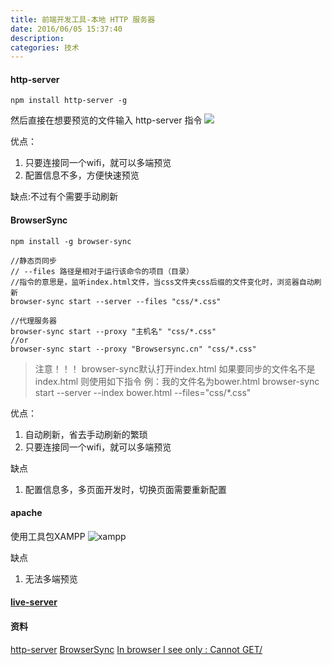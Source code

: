 ```yaml
---
title: 前端开发工具-本地 HTTP 服务器
date: 2016/06/05 15:37:40
description: 
categories: 技术
---
```

#### http-server
```
npm install http-server -g
```
然后直接在想要预览的文件输入
http-server 指令
![](http://images.scar.site/20220223091901.png)

优点：
 1. 只要连接同一个wifi，就可以多端预览
 2. 配置信息不多，方便快速预览

缺点:不过有个需要手动刷新
#### BrowserSync
```
npm install -g browser-sync

//静态页同步
// --files 路径是相对于运行该命令的项目（目录）  
//指令的意思是，监听index.html文件，当css文件夹css后缀的文件变化时，浏览器自动刷新
browser-sync start --server --files "css/*.css"

//代理服务器
browser-sync start --proxy "主机名" "css/*.css"
//or
browser-sync start --proxy "Browsersync.cn" "css/*.css"
```
> 注意！！！
browser-sync默认打开index.html
如果要同步的文件名不是index.html 则使用如下指令
例：我的文件名为bower.html
browser-sync start --server --index bower.html --files="css/*.css"

优点：
1. 自动刷新，省去手动刷新的繁琐
2. 只要连接同一个wifi，就可以多端预览

缺点  
1. 配置信息多，多页面开发时，切换页面需要重新配置

#### apache
使用工具包XAMPP
![xampp](http://images.scar.site/20220223091920.png)

缺点  
1. 无法多端预览

#### [live-server](https://juejin.im/entry/6844903668685209607)


#### 资料
[http-server](https://www.npmjs.com/package/http-server)
[BrowserSync](http://www.browsersync.cn/#install)
[In browser  I see only : Cannot GET/](https://github.com/BrowserSync/browser-sync/issues/699)